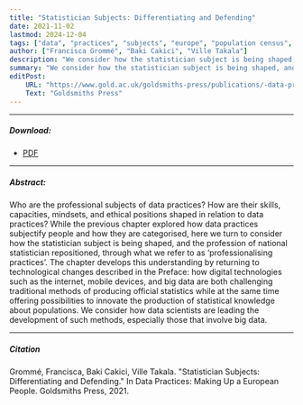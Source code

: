 ```yaml
---
title: "Statistician Subjects: Differentiating and Defending"
date: 2021-11-02
lastmod: 2024-12-04
tags: ["data", "practices", "subjects", "europe", "population census", "statistics", "enactment"]
author: ["Francisca Grommé", "Baki Cakici", "Ville Takala"]
description: "We consider how the statistician subject is being shaped, and the profession of national statistician repositioned, through professionalising practices."
summary: "We consider how the statistician subject is being shaped, and the profession of national statistician repositioned, through professionalising practices."
editPost:
    URL: "https://www.gold.ac.uk/goldsmiths-press/publications/-data-practices/"
    Text: "Goldsmiths Press"
---
```

---
##### Download:
- [PDF](statsubjects2021.pdf)

---
##### Abstract:
Who are the professional subjects of data practices? How are their skills, capacities, mindsets, and ethical positions shaped in relation to data practices? While the previous chapter explored how data practices subjectify people and how they are categorised, here we turn to consider how the statistician subject is being shaped, and the profession of national statistician repositioned, through what we refer to as ‘professionalising practices’. The chapter develops this understanding by returning to technological changes described in the Preface: how digital technologies such as the internet, mobile devices, and big data are both challenging traditional methods of producing official statistics while at the same time offering possibilities to innovate the production of statistical knowledge about populations. We consider how data scientists are leading the development of such methods, especially those that involve big data.

---
##### Citation
Grommé, Francisca, Baki Cakici, Ville Takala. "Statistician Subjects: Differentiating and Defending." In Data Practices: Making Up a European People. Goldsmiths Press, 2021.
